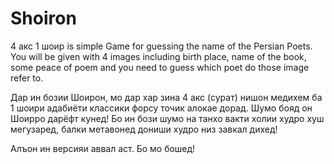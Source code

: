 # Shoiron
4 акс 1 шоир is simple Game for guessing the name of the Persian Poets. You will be given with 4 images including birth place, name of the book, some peace of poem and you need to guess which poet do those image refer to.

Дар ин бозии Шоирон, мо дар хар зина 4 акс (сурат) нишон медихем ба 1 шоири адабиёти классики форсу точик алокае дорад. Шумо бояд он Шоирро дарёфт кунед! Бо ин бози шумо на танхо вакти холии худро хуш мегузаред, балки метавонед дониши худро низ завкал дихед!

Алъон ин версияи аввал аст. Бо мо бошед!

